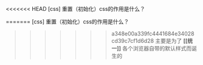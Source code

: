 <<<<<<< HEAD
[css] 重置（初始化）css的作用是什么？

=======
[css] 重置（初始化）css的作用是什么？

>>>>>>> a348e00a339fc4441684e34028cd39c7cf1d6d28
主要是为了 **[[统一]]** 各个浏览器自带的默认样式而诞生的